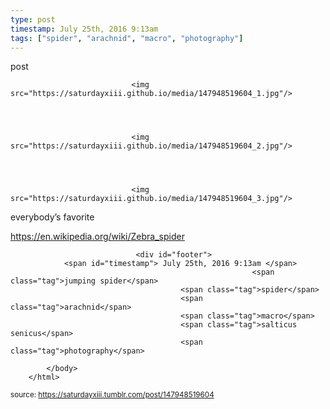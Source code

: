 ```yaml
---
type: post
timestamp: July 25th, 2016 9:13am
tags: ["spider", "arachnid", "macro", "photography"]
---
```

post


                               <img src="https://saturdayxiii.github.io/media/147948519604_1.jpg"/>
                           

                                                                                                                           

                               <img src="https://saturdayxiii.github.io/media/147948519604_2.jpg"/>
                           

                                                                                                                           

                               <img src="https://saturdayxiii.github.io/media/147948519604_3.jpg"/>
                           

                                                                                                                      
everybody’s favorite

<a href="https://en.wikipedia.org/wiki/Zebra_spider" target="_blank">https://en.wikipedia.org/wiki/Zebra_spider</a><br/>
 
                                    
                
                
                
                
                                <div id="footer">
                <span id="timestamp"> July 25th, 2016 9:13am </span>
                                                          <span class="tag">jumping spider</span>
                                          <span class="tag">spider</span>
                                          <span class="tag">arachnid</span>
                                          <span class="tag">macro</span>
                                          <span class="tag">salticus senicus</span>
                                          <span class="tag">photography</span>
                                                    
            </body>
        </html>

        
<small>source: https://saturdayxiii.tumblr.com/post/147948519604</small>